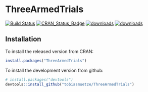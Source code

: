 # ThreeArmedTrials

[![Build Status](https://travis-ci.org/tobiasmuetze/ThreeArmedTrials.svg?branch=master)](https://travis-ci.org/tobiasmuetze/ThreeArmedTrials)
[![CRAN_Status_Badge](http://www.r-pkg.org/badges/version/ThreeArmedTrials)](https://cran.r-project.org/package=ThreeArmedTrials)
[![downloads](http://cranlogs.r-pkg.org/badges/grand-total/ThreeArmedTrials)](https://cranlogs.r-pkg.org/badges/grand-total/ThreeArmedTrials)
[![downloads](http://cranlogs.r-pkg.org/badges/ThreeArmedTrials)](https://cranlogs.r-pkg.org/badges/ThreeArmedTrials)

## Installation

To install the released version from CRAN:

```R
install.packages("ThreeArmedTrials")
```

To install the development version from github:

```R
# install.packages("devtools")
devtools::install_github("tobiasmuetze/ThreeArmedTrials")
```
